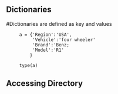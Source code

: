 ## Dictionaries
   #Dictionaries are defined as key and values
   
         a = {'Region':'USA',
              'Vehicle':'four wheeler'
              'Brand':'Benz;
              'Model':'R1'
             }
        
         type(a)

## Accessing Directory
        
